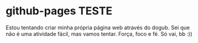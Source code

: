 # github-pages TESTE
Estou tentando criar minha própria página web através do dogub. Sei que não é uma atividade fácil, mas vamos tentar. Força, foco e 
fé. Só vai, bb :))
